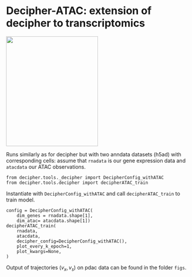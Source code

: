 # Decipher-ATAC: extension of decipher to transcriptomics

 <img src="https://github.com/erialc-cal/decipher-ATAC/assets/61749901/7d31e498-bcac-4925-9d04-bab8269fa0ca" width="250" height="300">

Runs similarly as for decipher but with two anndata datasets (h5ad) with corresponding cells: assume that `rnadata` is our gene expression data and `atacdata` our ATAC observations. 

```
from decipher.tools._decipher import DecipherConfig_withATAC
from decipher.tools.decipher import decipherATAC_train
```
Instantiate with `DecipherConfig_withATAC` and call `decipherATAC_train` to train model. 
```
config = DecipherConfig_withATAC(
    dim_genes = rnadata.shape[1],
    dim_atac= atacdata.shape[1])
decipherATAC_train(
    rnadata,
    atacdata,
    decipher_config=DecipherConfig_withATAC(),
    plot_every_k_epoch=1,
    plot_kwargs=None,
)
```
Output of trajectories ($v_x, v_s$) on pdac data can be found in the folder `figs`. 

